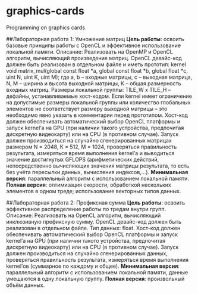 # graphics-cards
Programming on graphics cards

##Лабораторная работа 1: Умножение матриц
**Цель работы**: освоить базовые принципы работы с OpenCL и эффективное использование локальной памяти.
Описание:
Реализовать на OpenMP и OpenCL алгоритм, вычисляющий произведение матриц.
OpenCL девайс-код должен быть реализован в отдельном файле и иметь прототип:
kernel void matrix_mul(global const float *a, global const float *b, global float *c, uint N, uint K, uint M);
где a, b – входные матрицы, c – выходная матрица, N, M – ширина и высота выходной матрицы, K – общая размерность входных матриц.
Размеры локальной группы: TILE_W x TILE_H – дефайны, устанавливаемые хост-кодом.
Если kernel имеет ограничение на допустимые размеры локальной группы или количество глобальных элементов не соответствует размеру выходной матрицы – это необходимо явно указать в комментарии перед прототипом.
Хост-код должен обеспечивать автоматический выбор OpenCL платформы и запуск kernel’а на GPU (при наличии такого устройства, предпочитая дискретную видеокарту) или на CPU (в противном случае). Запуск должен производиться на случайно сгенерированных матрицах размером N = 2048, K = 512, M = 1024, проверяться правильность результата, измеряться время выполнения kernel’а и выводиться значение достигнутых GFLOPS (арифметических действий, непосредственно вычисляющих значения матрицы результата, то есть без учёта пересылки данных, вычисления индексов,...).
**Минимальная версия**: параллельный алгоритм с использованием локальной памяти.
**Полная версия**: оптимизация скорости, обработкой нескольких элементов в одном треде; использование векторных типов данных.

##Лабораторная работа 2: Префиксная сумма
**Цель работы**: освоить эффективное распределение работы по тредам внутри групп.
Описание:
Реализовать на OpenCL алгоритм, вычисляющий инклюзивную префиксную сумму.
OpenCL девайс-код должен быть реализован в отдельном файле.
Тип данных: float.
Хост-код должен обеспечивать автоматический выбор OpenCL платформы и запуск kernel’а на GPU (при наличии такого устройства, предпочитая дискретную видеокарту) или на CPU (в противном случае). Запуск должен производиться на случайно сгенерированных данных, проверяться правильность результата, измеряться время выполнения kernel’ов (суммарное по каждому и общее).
**Минимальная версия**: параллельный алгоритм с использованием локальной памяти, данные умещаются в одну локальную группу.
**Полная версия**: произвольный объём данных.

